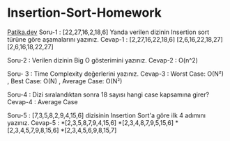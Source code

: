 # Insertion-Sort-Homework
[Patika.dev](https://www.patika.dev/tr)
Soru-1  : [22,27,16,2,18,6] Yanda verilen dizinin Insertion sort türüne göre aşamalarını yazınız.
Cevap-1 : [2,27,16,22,18,6]
          [2,6,16,22,18,27]
          [2,6,16,18,22,27]
          
Soru-2  : Verilen dizinin Big O gösterimini yazınız.
Cevap-2 : O(n^2)

Soru- 3 : Time Complexity değerlerini yazınız.
Cevap-3 : Worst Case: O(N²) , Best Case: O(N) , Average Case: O(N²)

Soru-4  : Dizi sıralandıktan sonra 18 sayısı hangi case kapsamına girer?
Cevap-4 : Average Case

Soru-5  : [7,3,5,8,2,9,4,15,6] dizisinin Insertion Sort'a göre ilk 4 adımını yazınız.
Cevap-5 : *[2,3,5,8,7,9,4,15,6]
          *[2,3,4,8,7,9,5,15,6]
          *[2,3,4,5,7,9,8,15,6]
          *[2,3,4,5,6,9,8,15,7]
